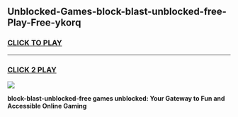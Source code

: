 
## Unblocked-Games-block-blast-unblocked-free-Play-Free-ykorq
<h3>
<a href="https://premium76.site?title=block-blast-unblocked-free&ref=18A">CLICK TO PLAY</a></h3>
<hr>

<h3>
<a href="https://premium76.site?title=block-blast-unblocked-free&ref=18A">CLICK 2 PLAY</a>
  
</h3>

<a href="https://premium76.site?title=block-blast-unblocked-free&ref=18A"><img src="https://clearcache.store/games.png"></a>


**block-blast-unblocked-free games unblocked: Your Gateway to Fun and Accessible Online Gaming**
